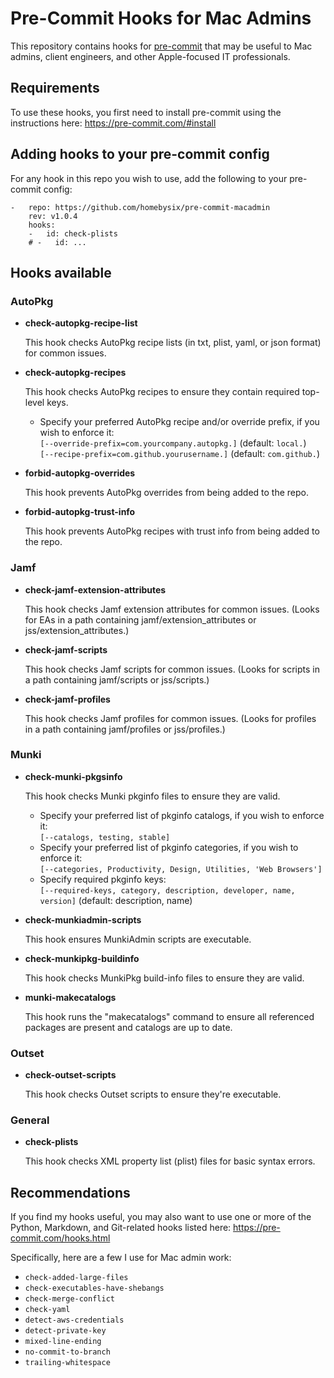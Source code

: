 # Pre-Commit Hooks for Mac Admins

This repository contains hooks for [pre-commit](https://pre-commit.com/hooks.html) that may be useful to Mac admins, client engineers, and other Apple-focused IT professionals.

## Requirements

To use these hooks, you first need to install pre-commit using the instructions here:
https://pre-commit.com/#install

## Adding hooks to your pre-commit config

For any hook in this repo you wish to use, add the following to your pre-commit config:

```
-   repo: https://github.com/homebysix/pre-commit-macadmin
    rev: v1.0.4
    hooks:
    -   id: check-plists
    # -   id: ...
```

## Hooks available

### AutoPkg

- __check-autopkg-recipe-list__

    This hook checks AutoPkg recipe lists (in txt, plist, yaml, or json format) for common issues.

- __check-autopkg-recipes__

    This hook checks AutoPkg recipes to ensure they contain required top-level keys.

    - Specify your preferred AutoPkg recipe and/or override prefix, if you wish to enforce it:  
        `[--override-prefix=com.yourcompany.autopkg.]` (default: `local.`)  
        `[--recipe-prefix=com.github.yourusername.]` (default: `com.github.`)

- __forbid-autopkg-overrides__

    This hook prevents AutoPkg overrides from being added to the repo.

- __forbid-autopkg-trust-info__

    This hook prevents AutoPkg recipes with trust info from being added to the repo.

### Jamf

- __check-jamf-extension-attributes__

    This hook checks Jamf extension attributes for common issues. (Looks for EAs in a path containing jamf/extension_attributes or jss/extension_attributes.)

- __check-jamf-scripts__

    This hook checks Jamf scripts for common issues. (Looks for scripts in a path containing jamf/scripts or jss/scripts.)

- __check-jamf-profiles__

    This hook checks Jamf profiles for common issues. (Looks for profiles in a path containing jamf/profiles or jss/profiles.)

### Munki

- __check-munki-pkgsinfo__

    This hook checks Munki pkginfo files to ensure they are valid.

    - Specify your preferred list of pkginfo catalogs, if you wish to enforce it:  
        `[--catalogs, testing, stable]`
    - Specify your preferred list of pkginfo categories, if you wish to enforce it:  
        `[--categories, Productivity, Design, Utilities, 'Web Browsers']`
    - Specify required pkginfo keys:  
        `[--required-keys, category, description, developer, name, version]` (default: description, name)

- __check-munkiadmin-scripts__

    This hook ensures MunkiAdmin scripts are executable.

- __check-munkipkg-buildinfo__

    This hook checks MunkiPkg build-info files to ensure they are valid.

- __munki-makecatalogs__

    This hook runs the "makecatalogs" command to ensure all referenced packages are present and catalogs are up to date.

### Outset

- __check-outset-scripts__

    This hook checks Outset scripts to ensure they're executable.

### General

- __check-plists__

    This hook checks XML property list (plist) files for basic syntax errors.

## Recommendations

If you find my hooks useful, you may also want to use one or more of the Python, Markdown, and Git-related hooks listed here:
https://pre-commit.com/hooks.html

Specifically, here are a few I use for Mac admin work:

- `check-added-large-files`
- `check-executables-have-shebangs`
- `check-merge-conflict`
- `check-yaml`
- `detect-aws-credentials`
- `detect-private-key`
- `mixed-line-ending`
- `no-commit-to-branch`
- `trailing-whitespace`
